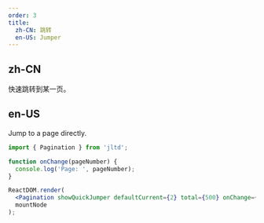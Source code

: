 ```yaml
---
order: 3
title:
  zh-CN: 跳转
  en-US: Jumper
---
```


## zh-CN

快速跳转到某一页。

## en-US

Jump to a page directly.

````jsx
import { Pagination } from 'jltd';

function onChange(pageNumber) {
  console.log('Page: ', pageNumber);
}

ReactDOM.render(
  <Pagination showQuickJumper defaultCurrent={2} total={500} onChange={onChange} />,
  mountNode
);
````
